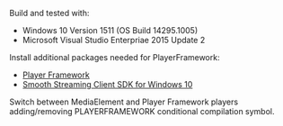 Build and tested with:
* Windows 10 Version 1511 (OS Build 14295.1005)   
* Microsoft Visual Studio Enterpriae 2015 Update 2    
      
Install additional packages needed for PlayerFramework:   
* [Player Framework](http://playerframework.codeplex.com/)     
* [Smooth Streaming Client SDK for Windows 10](https://visualstudiogallery.msdn.microsoft.com/1e7d4700-7fa8-49b6-8a7b-8d8666685459?SRC=Home)   
   
Switch between MediaElement and Player Framework players adding/removing PLAYERFRAMEWORK conditional compilation symbol.
